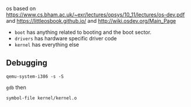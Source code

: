 os based on
https://www.cs.bham.ac.uk/~exr/lectures/opsys/10_11/lectures/os-dev.pdf
and
https://littleosbook.github.io/
and
http://wiki.osdev.org/Main_Page

* `boot` has anything related to booting and the boot sector.
* `drivers` has hardware specific driver code
* `kernel` has everything else

## Debugging

`qemu-system-i386 -s -S`

`gdb` then

```
symbol-file kernel/kernel.o
```
